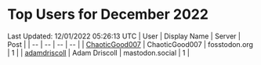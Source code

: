 # Top Users for December 2022
Last Updated: 12/01/2022 05:26:13 UTC
| User | Display Name | Server | Post |
| -- | -- | -- | -- |
| [ChaoticGood007](https://fosstodon.org/@ChaoticGood007) | ChaoticGood007 | fosstodon.org | 1 |
| [adamdriscoll](https://mastodon.social/@adamdriscoll) | Adam Driscoll | mastodon.social | 1 |

